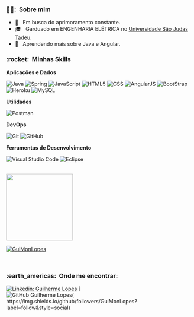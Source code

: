 <h3> 🧛‍♂️: &nbsp;Sobre mim </h3>

- 🤔 &nbsp; Em busca do aprimoramento constante.
- 🎓 &nbsp; Garduado em ENGENHARIA ELÉTRICA no <a href="https://www.usjt.br/">Universidade São Judas Tadeu</a>.
- 🌱 &nbsp; Aprendendo mais sobre Java e Angular.

<h3> :rocket: &nbsp;Minhas Skills </h3>

**Aplicações e Dados**

  ![Java](https://img.shields.io/badge/-Java-333333?style=flat&logo=Java&logoColor=007396)
  ![Spring](https://img.shields.io/badge/Spring-6DB33F?style=for-the-badge&logo=spring&logoColor=white)
  ![JavaScript](https://img.shields.io/badge/-JavaScript-333333?style=flat&logo=javascript)
  ![HTML5](https://img.shields.io/badge/-HTML5-333333?style=flat&logo=HTML5)
  ![CSS](https://img.shields.io/badge/-CSS-333333?style=flat&logo=CSS3&logoColor=1572B6)
  ![AngularJS](https://img.shields.io/badge/AngularJS-E23237?style=for-the-badge&logo=angularjs&logoColor=white)
  ![BootStrap](https://img.shields.io/badge/Bootstrap-563D7C?style=for-the-badge&logo=bootstrap&logoColor=white)  
  ![Heroku](https://img.shields.io/badge/Heroku-430098?style=for-the-badge&logo=heroku&logoColor=white)
  ![MySQL](https://img.shields.io/badge/-MySQL-333333?style=flat&logo=mysql)

**Utilidades**

  ![Postman](https://img.shields.io/badge/-Postman-333333?style=flat&logo=postman)

**DevOps**

  ![Git](https://img.shields.io/badge/-Git-333333?style=flat&logo=git)
  ![GitHub](https://img.shields.io/badge/-GitHub-333333?style=flat&logo=github)

**Ferramentas de Desenvolvimento**

  ![Visual Studio Code](https://img.shields.io/badge/-Visual%20Studio%20Code-333333?style=flat&logo=visual-studio-code&logoColor=007ACC)
  ![Eclipse](https://img.shields.io/badge/-Eclipse-333333?style=flat&logo=eclipse-ide&logoColor=2C2255)

<br/>

<a href="https://github.com/GuiMonLopes">
  <img height="180em" src="https://github-readme-stats.vercel.app/api?username=GuiMonLopes&theme=dracula&show_icons=true" />
</a>

[![GuiMonLopes](https://github-readme-stats.vercel.app/api/top-langs/?username=GuiMonLopes&hide=html&layout=compact&theme=dracula)](https://github.com/GuiMonLopes)

<br/>

<h3> :earth_americas: &nbsp;Onde me encontrar: </h3> 

[![Linkedin: Guilherme Lopes](https://img.shields.io/badge/-USERNAME-blue?style=flat-square&logo=Linkedin&logoColor=white&link=https://www.linkedin.com/in/guilherme-monteiro-lopes/)](https://www.linkedin.com/in/guilherme-monteiro-lopes/)
[![GitHub Guilherme Lopes( https://img.shields.io/github/followers/GuiMonLopes?label=follow&style=social)](https://github.com/GuiMonLopes)
